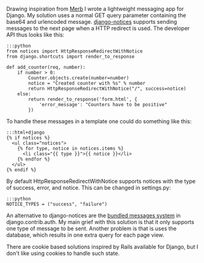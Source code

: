 Drawing inspiration from [Merb][mer] I wrote a lightweight messaging app for
Django. My solution uses a normal GET query parameter
containing the base64 and urlencoded message.
[django-notices][not] supports sending messages to the next page when
a HTTP redirect is used. The developer API thus looks like this:

    :::python
    from notices import HttpResponseRedirectWithNotice
    from django.shortcuts import render_to_response

    def add_counter(req, number):
        if number > 0:
            Counter.objects.create(number=number)
            notice = "Created counter with %s" % number
            return HttpResponseRedirectWithNotice("/", success=notice)
        else:
            return render_to_response('form.html', {
                'error_message': "Counters have to be positive"
            })

To handle these messages in a template one could do something like this:


    :::html+django
    {% if notices %}
      <ul class="notices">
        {% for type, notice in notices.items %}
          <li class="{{ type }}">{{ notice }}</li>
        {% endfor %}
      </ul>
    {% endif %}

By default HttpResponseRedirectWithNotice supports notices with the type
of success, error, and notice. This can be changed in settings.py:

    :::python
    NOTICE_TYPES = ("success", "failure")

An alternative to django-notices are the [bundled messages system][aut]
in django.contrib.auth. My main grief with this solution is
that it only supports one type of message to be sent. Another
problem is that is uses the database, which results in one extra
query for each page view.

There are cookie based solutions inspired by Rails available for
Django, but I don't like using cookies to handle such state.

[mer]: http://github.com/wycats/merb-core/tree/d4003c983169052551eb884f456600fc826bfa55/lib/merb-core/controller/mixins/controller.rb#L117
[not]: http://github.com/uggedal/django-notices
[aut]: http://docs.djangoproject.com/en/dev/topics/auth/#messages
